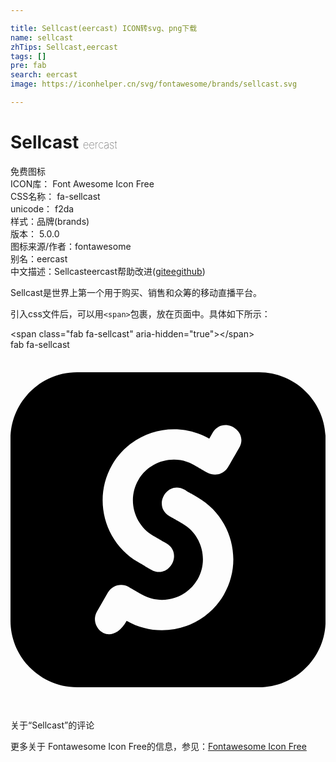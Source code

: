 ```yaml
---

title: Sellcast(eercast) ICON转svg、png下载
name: sellcast
zhTips: Sellcast,eercast
tags: []
pre: fab
search: eercast
image: https://iconhelper.cn/svg/fontawesome/brands/sellcast.svg

---
```


# Sellcast  <small style="font-size: 60%;font-weight: 100">eercast</small>


<div class="detail-page">
<p>
<span><span class="badge-success badge">免费图标</span> </span>
<br/>
<span>
ICON库：
<span class="badge-secondary badge">Font Awesome Icon Free</span> 
</span>
<br/>
<span>
CSS名称：
<span class="badge-secondary badge">fa-sellcast</span> 
</span>
<br/>
<span>
unicode：
<span class="badge-secondary badge">f2da</span> 
<copy-btn content='f2da' btn-title=""></copy-btn>
<copy-btn :content='String.fromCodePoint(parseInt("f2da", 16))' btn-title="复制U"></copy-btn>
</span><br/><span>样式：<span class="badge-light badge">品牌(brands)</span></span>
<br/>
<span>
版本：
<span class="badge-secondary badge">5.0.0</span> 
</span>
<br/>
<span>图标来源/作者：<span class="badge-light badge">fontawesome</span></span> 
<br/>
<span>别名：<span class="badge-light badge">eercast</span></span><br/><span class="zh-detail">中文描述：<span class="badge-primary badge">Sellcast</span><span class="badge-primary badge">eercast</span><span class="help-link"><span>帮助改进</span>(<a href="https://gitee.com/liuwave/icon-helper/edit/master/json/fontawesome/brands/sellcast.json" target="_blank" rel="noopener noreferrer">gitee</a><a href="https://github.com/liuwave/icon-helper/edit/master/json/fontawesome/brands/sellcast.json" target="_blank" rel="noopener noreferrer">github</a></span>)</span><br/>
</p>
</div><div class="description description alert alert-light">Sellcast是世界上第一个用于购买、销售和众筹的移动直播平台。</div>
<div class="alert alert-dark">
  <i class="fab fa-sellcast fa-xs"></i>
  <i class="fab fa-sellcast fa-sm"></i>
  <i class="fab fa-sellcast fa-lg"></i>
  <i class="fab fa-sellcast fa-2x"></i>
  <i class="fab fa-sellcast fa-3x"></i>
  <i class="fab fa-sellcast fa-5x"></i>
  <i class="fab fa-sellcast fa-7x"></i>
</div>
<div>
  <p>引入css文件后，可以用<code>&lt;span&gt;</code>包裹，放在页面中。具体如下所示：    
  </p>
  <div class="alert alert-primary" style="font-size: 14px">
    &lt;span class="fab fa-sellcast" aria-hidden="true"&gt;&lt;/span&gt;
    <copy-btn content='<span class="fab fa-sellcast" aria-hidden="true"></span>'></copy-btn>
  </div>
  <div class="alert alert-secondary">
    <i class="fab fa-sellcast"
    style="font-size: 24px"
    aria-hidden="true"></i> fab fa-sellcast
    <copy-btn content="fab fa-sellcast" btn-title="复制图标名称"></copy-btn>
  </div>
</div>
<div id="svg" class="svg-wrap">
<svg xmlns="http://www.w3.org/2000/svg" viewBox="0 0 448 512"><path d="M353.4 32H94.7C42.6 32 0 74.6 0 126.6v258.7C0 437.4 42.6 480 94.7 480h258.7c52.1 0 94.7-42.6 94.7-94.6V126.6c0-52-42.6-94.6-94.7-94.6zm-50 316.4c-27.9 48.2-89.9 64.9-138.2 37.2-22.9 39.8-54.9 8.6-42.3-13.2l15.7-27.2c5.9-10.3 19.2-13.9 29.5-7.9 18.6 10.8-.1-.1 18.5 10.7 27.6 15.9 63.4 6.3 79.4-21.3 15.9-27.6 6.3-63.4-21.3-79.4-17.8-10.2-.6-.4-18.6-10.6-24.6-14.2-3.4-51.9 21.6-37.5 18.6 10.8-.1-.1 18.5 10.7 48.4 28 65.1 90.3 37.2 138.5zm21.8-208.8c-17 29.5-16.3 28.8-19 31.5-6.5 6.5-16.3 8.7-26.5 3.6-18.6-10.8.1.1-18.5-10.7-27.6-15.9-63.4-6.3-79.4 21.3s-6.3 63.4 21.3 79.4c0 0 18.5 10.6 18.6 10.6 24.6 14.2 3.4 51.9-21.6 37.5-18.6-10.8.1.1-18.5-10.7-48.2-27.8-64.9-90.1-37.1-138.4 27.9-48.2 89.9-64.9 138.2-37.2l4.8-8.4c14.3-24.9 52-3.3 37.7 21.5z"/></svg>
</div>
<detail full-name='fa-sellcast'></detail>

<Vssue title="关于“Sellcast”的评论" >关于“Sellcast”的评论</Vssue>
    
<div><p>更多关于  Fontawesome Icon Free的信息，参见：<a target="_blank" href="https://iconhelper.cn/fontawesome.html">Fontawesome Icon Free</a>
</p></div>
